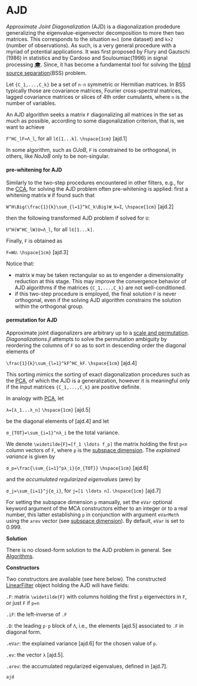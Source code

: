 # AJD

*Approximate Joint Diagonalization* (AJD) is a diagonalization prodedure
generalizing the eigenvalue-eigenvector decomposition to more then two
matrices. This corresponds to the situation ``m=1`` (one dataset) and ``k>2`` (number of observations). As such, is a very general procedure with a myriad of potential
applications. It was first proposed by Flury and Gautschi (1986) in statistics
and by Cardoso and Souloumiac(1996) in signal processing [🎓](@ref).
Since, it has become a fundamental tool for solving the [blind source
separation](https://en.wikipedia.org/wiki/Signal_separation#EEG)(BSS) problem.

Let ``{C_1,...,C_k}`` be a set of ``n⋅n`` symmetric or Hermitian matrices.
In BSS typically those are covariance matrices, Fourier cross-spectral matrices,
lagged covariance matrices or slices of 4th order cumulants, where
``n`` is the number of variables.

An AJD algorithm seeks a matrix ``F`` diagonalizing all matrices in the
set as much as possible, according to some diagonalization criterion, that is,
we want to achieve

``F^HC_lF≈Λ_l``, for all ``l∈[1...k]``. ``\hspace{1cm}`` [ajd.1]

In some algorithm, such as *OJoB*, ``F`` is constrained to be orthogonal,
in others, like *NoJoB* only to be non-singular.

#### pre-whitening for AJD

Similarly to the two-step procedures encountered in other filters,
e.g., for the [CCA](@ref), for solving the AJD problem often
pre-whitening is applied: first a whitening matrix ``W`` if found such that

``W^H\Big(\frac{1}{k}\sum_{l=1}^kC_k\Big)W_k=I``, ``\hspace{1cm}`` [ajd.2]

then the following transformed AJD problem if solved for ``U``:

``U^H(W^HC_lW)U≈Λ_l``, for all ``l∈[1...k]``.

Finally, ``F`` is obtained as

``F=WU``. ``\hspace{1cm}`` [ajd.3]

Notice that:
- matrix ``W`` may be taken rectangular so as to engender a dimensionality reduction at this stage. This may improve the convergence behavior of AJD algorithms if the matrices ``{C_1,...,C_k}`` are not well-conditioned.  
- if this two-step procedure is employed, the final solution ``F`` is never orthogonal, even if the solving AJD algorithm constrains the solution within the orthogonal group.

#### permutation for AJD

Approximate joint diagonalizers are arbitrary up to a [scale and permutation](@ref). *Diagonalizations.jl* attempts to solve the
permutation ambiguity by reordering
the columns of ``F`` so as to sort in descending order
the diagonal elements of

``\frac{1}{k}\sum_{l=1}^kF^HC_kF``. ``\hspace{1cm}`` [ajd.4]

This sorting mimics the sorting of exact diagonalization procedures such as
the [PCA](@ref), of which the AJD is a generalization, however it is
meaningful only if the input matrices ``{C_1,...,C_k}`` are positive definite.

In analogy with [PCA](@ref), let

``λ=[λ_1...λ_n]``  ``\hspace{1cm}`` [ajd.5]

be the diagonal elements of [ajd.4] and let

``σ_{TOT}=\sum_{i=1}^nλ_i`` be the total variance.

We denote ``\widetilde{F}=[f_1 \ldots f_p]`` the matrix holding the
first ``p<n`` column vectors of ``F``, where ``p`` is the [subspace dimension](@ref). The *explained variance* is given by

``σ_p=\frac{\sum_{i=1}^pλ_i}{σ_{TOT}}`` ``\hspace{1cm}`` [ajd.6]

and the *accumulated regularized eigenvalues* (arev) by

``σ_j=\sum_{i=1}^j{σ_i}``, for ``j=[1 \ldots n]``. ``\hspace{1cm}`` [ajd.7]

For setting the subspace dimension ``p`` manually, set the `eVar`
optional keyword argument of the MCA constructors
either to an integer or to a real number, this latter establishing ``p``
in conjunction with argument `eVarMeth` using the `arev` vector
(see [subspace dimension](@ref)).
By default, `eVar` is set to 0.999.

**Solution**

There is no closed-form solution to the AJD problem in general.
See [Algorithms](@ref).

**Constructors**

Two constructors are available (see here below). The constructed
[LinearFilter](@ref) object holding the AJD will have fields:

`.F`: matrix ``\widetilde{F}`` with columns holding the first
``p`` eigenvectors in ``F``, or just ``F`` if ``p=n``

`.iF`: the left-inverse of `.F`

`.D`: the leading ``p⋅p`` block of ``Λ``, i.e., the elements [ajd.5]
associated to `.F` in diagonal form.

`.eVar`: the explained variance [ajd.6] for the chosen value of ``p``.

`.ev`: the vector ``λ`` [ajd.5].

`.arev`: the accumulated regularized eigenvalues, defined in [ajd.7].

```@docs
ajd
```
